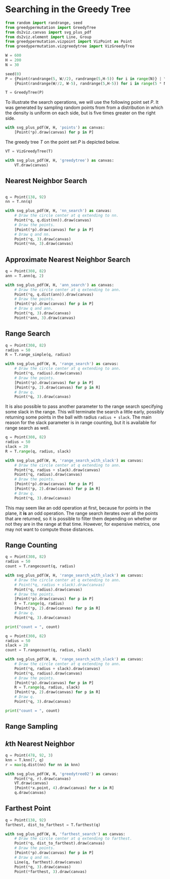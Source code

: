 # Searching in the Greedy Tree

```python {cmd id="setup" hide}
from random import randrange, seed
from greedypermutation import GreedyTree
from ds2viz.canvas import svg_plus_pdf
from ds2viz.element import Line, Group
from greedypermutation.vizpoint import VizPoint as Point
from greedypermutation.vizgreedytree import VizGreedyTree

W = 600
H = 200
N = 30

seed(0)
P = {Point(randrange(5, W//2), randrange(5,H-5)) for i in range(N)} | \
    {Point(randrange(W//2, W-5), randrange(5,H-5)) for i in range(5 * N)}

T = GreedyTree(P)
```

To illustrate the search operations, we will use the following point set $P$.
It was generated by sampling random points from from a distribution in which the density is uniform on each side, but is five times greater on the right side.

```python {cmd continue="setup" output=html hide}
with svg_plus_pdf(W, H, 'points') as canvas:
    [Point(*p).draw(canvas) for p in P]
```

The greedy tree $T$ on the point set $P$ is depicted below.

```python {cmd continue="setup" output=html hide}
VT = VizGreedyTree(T)

with svg_plus_pdf(W, H, 'greedytree') as canvas:
    VT.draw(canvas)
```

## Nearest Neighbor Search

```python {cmd continue="setup"}

q = Point(138, 92)
nn = T.nn(q)
```

```python {cmd continue output=html hide}
with svg_plus_pdf(W, H, 'nn_search') as canvas:
    # Draw the circle center at q extending to nn.
    Point(*q, q.dist(nn)).draw(canvas)
    # Draw the points.
    [Point(*p).draw(canvas) for p in P]
    # Draw q and nn.
    Point(*q, 3).draw(canvas)
    Point(*nn, 3).draw(canvas)
```


## Approximate Nearest Neighbor Search

```python {cmd continue="setup"}
q = Point(308, 82)
ann = T.ann(q, 2)
```

```python {cmd continue output=html hide}
with svg_plus_pdf(W, H, 'ann_search') as canvas:
    # Draw the circle center at q extending to ann.
    Point(*q, q.dist(ann)).draw(canvas)
    # Draw the points.
    [Point(*p).draw(canvas) for p in P]
    # Draw q and ann.
    Point(*q, 3).draw(canvas)
    Point(*ann, 3).draw(canvas)
```

## Range Search


```python {cmd continue="setup"}
q = Point(308, 82)
radius = 50
R = T.range_simple(q, radius)
```

```python {cmd continue output=html hide}
with svg_plus_pdf(W, H, 'range_search') as canvas:
    # Draw the circle center at q extending to ann.
    Point(*q, radius).draw(canvas)
    # Draw the points.
    [Point(*p).draw(canvas) for p in P]
    [Point(*p, 2).draw(canvas) for p in R]
    # Draw q.
    Point(*q, 3).draw(canvas)

```

It is also possible to pass another parameter to the range search specifying some slack in the range.
This will terminate the search a little early, possibly returning some points in the ball with radius `radius + slack`.
The main reason for the slack parameter is in range counting, but it is available for range search as well.


```python {cmd continue="setup"}
q = Point(308, 82)
radius = 50
slack = 20
R = T.range(q, radius, slack)
```

```python {cmd continue output=html hide}
with svg_plus_pdf(W, H, 'range_search_with_slack') as canvas:
    # Draw the circle center at q extending to ann.
    Point(*q, radius + slack).draw(canvas)
    Point(*q, radius).draw(canvas)
    # Draw the points.
    [Point(*p).draw(canvas) for p in P]
    [Point(*p, 2).draw(canvas) for p in R]
    # Draw q.
    Point(*q, 3).draw(canvas)    
```

This may seem like an odd operation at first, because for points in the plane, it **is** an odd operation.
The range search iterates over all the points that are returned, so it is possible to filter them depending on whether or not they are in the range at that time.
However, for expensive metrics, one may not want to compute those distances.


## Range Counting

```python {cmd continue="setup"}
q = Point(308, 82)
radius = 50
count = T.rangecount(q, radius)
```

```python {cmd continue output=html hide}
with svg_plus_pdf(W, H, 'range_search_with_slack') as canvas:
    # Draw the circle center at q extending to ann.
    # Point(*q, radius + slack).draw(canvas)
    Point(*q, radius).draw(canvas)
    # Draw the points.
    [Point(*p).draw(canvas) for p in P]
    R = T.range(q, radius)
    [Point(*p, 2).draw(canvas) for p in R]
    # Draw q.
    Point(*q, 3).draw(canvas)    

print("count = ", count)
```

```python {cmd continue="setup"}
q = Point(308, 82)
radius = 50
slack = 20
count = T.rangecount(q, radius, slack)
```

```python {cmd continue output=html hide}
with svg_plus_pdf(W, H, 'range_search_with_slack') as canvas:
    # Draw the circle center at q extending to ann.
    Point(*q, radius + slack).draw(canvas)
    Point(*q, radius).draw(canvas)
    # Draw the points.
    [Point(*p).draw(canvas) for p in P]
    R = T.range(q, radius, slack)
    [Point(*p, 2).draw(canvas) for p in R]
    # Draw q.
    Point(*q, 3).draw(canvas)    

print("count = ", count)
```

## Range Sampling


## $k$th Nearest Neighbor

```python {cmd continue="setup" output=html}
q = Point(478, 92, 3)
knn = T.knn(7, q)
r = max(q.dist(nn) for nn in knn)

with svg_plus_pdf(W, H, 'greedytree02') as canvas:
    Point(*q, r).draw(canvas)
    VT.draw(canvas)
    [Point(*x.point, 4).draw(canvas) for x in R]
    q.draw(canvas)
```


## Farthest Point

```python {cmd continue="setup"}
q = Point(138, 92)
farthest, dist_to_farthest = T.farthest(q)
```

```python {cmd continue output=html hide}
with svg_plus_pdf(W, H, 'farthest_search') as canvas:
    # Draw the circle center at q extending to farthest.
    Point(*q, dist_to_farthest).draw(canvas)
    # Draw the points.
    [Point(*p).draw(canvas) for p in P]
    # Draw q and nn.
    Line(q, farthest).draw(canvas)
    Point(*q, 3).draw(canvas)
    Point(*farthest, 3).draw(canvas)
```
